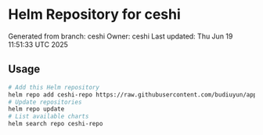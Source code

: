 # Helm Repository for ceshi
Generated from branch: ceshi
Owner: ceshi
Last updated: Thu Jun 19 11:51:33 UTC 2025

## Usage
```bash
# Add this Helm repository
helm repo add ceshi-repo https://raw.githubusercontent.com/budiuyun/appStore/helm-ceshi/
# Update repositories
helm repo update
# List available charts
helm search repo ceshi-repo
```
